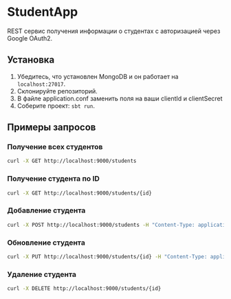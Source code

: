 # StudentApp

REST сервис получения информации о студентах с авторизацией через  Google OAuth2. 

## Установка
1. Убедитесь, что установлен MongoDB и он работает на `localhost:27017`.
2. Склонируйте репозиторий.
3. В файле application.conf заменить поля на ваши clientId и clientSecret
4. Соберите проект: `sbt run`.

## Примеры запросов

### Получение всех студентов
```bash
curl -X GET http://localhost:9000/students
```

### Получение студента по ID
```bash
curl -X GET http://localhost:9000/students/{id}
```

### Добавление студента
```bash
curl -X POST http://localhost:9000/students -H "Content-Type: application/json" -d '{"firstName":"Иван","lastName":"Иванов","middleName":"Иванович","group":"101","averageGrade":4.5}'
```

### Обновление студента
```bash
curl -X PUT http://localhost:9000/students/{id} -H "Content-Type: application/json" -d '{"firstName":"Петр","lastName":"Петров","middleName":"Петрович","group":"102","averageGrade":3.8}'
```

### Удаление студента
```bash
curl -X DELETE http://localhost:9000/students/{id}
